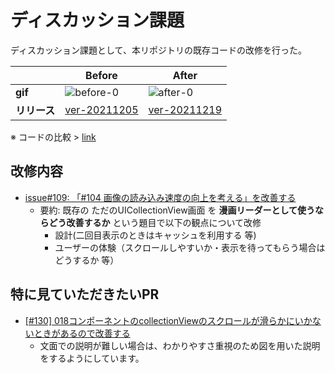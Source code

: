 # ディスカッション課題
ディスカッション課題として、本リポジトリの既存コードの改修を行った。

|       | Before | After |
| ----- | ------ | ----- |
| **gif**   | ![before-0](https://user-images.githubusercontent.com/37968814/146660780-476d899a-d18f-49d8-ac2c-7671d623742b.gif) | ![after-0](https://user-images.githubusercontent.com/37968814/146660816-62c78d4d-3ec2-4e07-bc58-43a1e97c5505.gif) |
| **リリース** | [ver-20211205](https://github.com/tokizuoh/Pendula/releases/tag/ver-20211205) | [ver-20211219](https://github.com/tokizuoh/Pendula/releases/tag/ver-20211219)|

※ コードの比較 > [link](https://github.com/tokizuoh/Pendula/compare/ver-20211205...ver-20211219)

## 改修内容

- [issue#109: 「#104 画像の読み込み速度の向上を考える」を改善する](https://github.com/tokizuoh/Pendula/issues/109)
  - 要約: 既存の ただのUICollectionView画面 を **漫画リーダーとして使うならどう改善するか** という題目で以下の観点について改修
    - 設計(二回目表示のときはキャッシュを利用する 等)
    - ユーザーの体験（スクロールしやすいか・表示を待ってもらう場合はどうするか 等）

## 特に見ていただきたいPR

- [[#130] 018コンポーネントのcollectionViewのスクロールが滑らかにいかないときがあるので改善する](https://github.com/tokizuoh/Pendula/pull/131)
  - 文面での説明が難しい場合は、わかりやすさ重視のため図を用いた説明をするようにしています。
